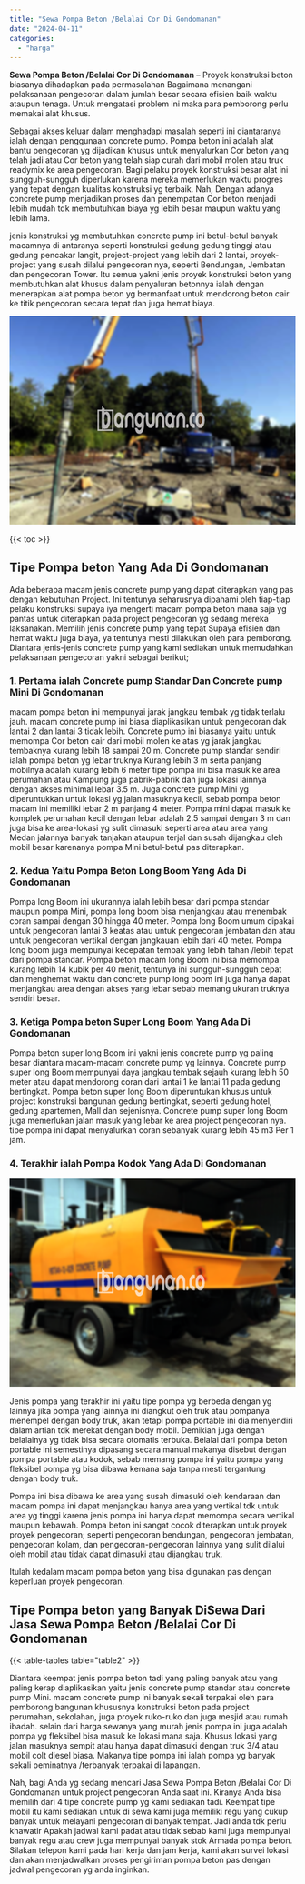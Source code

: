 ```yaml
---
title: "Sewa Pompa Beton /Belalai Cor Di Gondomanan"
date: "2024-04-11"
categories: 
  - "harga"
---
```


**Sewa Pompa Beton /Belalai Cor Di Gondomanan** – Proyek konstruksi beton biasanya dihadapkan pada permasalahan Bagaimana menangani pelaksanaan pengecoran dalam jumlah besar secara efisien baik waktu ataupun tenaga. Untuk mengatasi problem ini maka para pemborong perlu memakai alat khusus.

Sebagai akses keluar dalam menghadapi masalah seperti ini diantaranya ialah dengan penggunaan concrete pump. Pompa beton ini adalah alat bantu pengecoran yg dijadikan khusus untuk menyalurkan Cor beton yang telah jadi atau Cor beton yang telah siap curah dari mobil molen atau truk readymix ke area pengecoran. Bagi pelaku proyek konstruksi besar alat ini sungguh-sungguh diperlukan karena mereka memerlukan waktu progres yang tepat dengan kualitas konstruksi yg terbaik. Nah, Dengan adanya concrete pump menjadikan proses dan penempatan Cor beton menjadi lebih mudah tdk membutuhkan biaya yg lebih besar maupun waktu yang lebih lama.

jenis konstruksi yg membutuhkan concrete pump ini betul-betul banyak macamnya di antaranya seperti konstruksi gedung gedung tinggi atau gedung pencakar langit, project-project yang lebih dari 2 lantai, proyek-project yang susah dilalui pengecoran nya, seperti Bendungan, Jembatan dan pengecoran Tower. Itu semua yakni jenis proyek konstruksi beton yang membutuhkan alat khusus dalam penyaluran betonnya ialah dengan menerapkan alat pompa beton yg bermanfaat untuk mendorong beton cair ke titik pengecoran secara tepat dan juga hemat biaya.

![Sewa Pompa Beton /Belalai Cor Di Gondomanan](/images/sewa-concrete-pump-12.png)

{{< toc >}}

## Tipe Pompa beton Yang Ada Di Gondomanan

Ada beberapa macam jenis concrete pump yang dapat diterapkan yang pas dengan kebutuhan Project. Ini tentunya seharusnya dipahami oleh tiap-tiap pelaku konstruksi supaya iya mengerti macam pompa beton mana saja yg pantas untuk diterapkan pada project pengecoran yg sedang mereka laksanakan. Memilih jenis concrete pump yang tepat Supaya efisien dan hemat waktu juga biaya, ya tentunya mesti dilakukan oleh para pemborong. Diantara jenis-jenis concrete pump yang kami sediakan untuk memudahkan pelaksanaan pengecoran yakni sebagai berikut;

### 1\. Pertama ialah Concrete pump Standar Dan Concrete pump Mini Di Gondomanan

macam pompa beton ini mempunyai jarak jangkau tembak yg tidak terlalu jauh. macam concrete pump ini biasa diaplikasikan untuk pengecoran dak lantai 2 dan lantai 3 tidak lebih. Concrete pump ini biasanya yaitu untuk memompa Cor beton cair dari mobil molen ke atas yg jarak jangkau tembaknya kurang lebih 18 sampai 20 m. Concrete pump standar sendiri ialah pompa beton yg lebar truknya Kurang lebih 3 m serta panjang mobilnya adalah kurang lebih 6 meter tipe pompa ini bisa masuk ke area perumahan atau Kampung juga pabrik-pabrik dan juga lokasi lainnya dengan akses minimal lebar 3.5 m. Juga concrete pump Mini yg diperuntukkan untuk lokasi yg jalan masuknya kecil, sebab pompa beton macam ini memiliki lebar 2 m panjang 4 meter. Pompa mini dapat masuk ke komplek perumahan kecil dengan lebar adalah 2.5 sampai dengan 3 m dan juga bisa ke area-lokasi yg sulit dimasuki seperti area atau area yang Medan jalannya banyak tanjakan ataupun terjal dan susah dijangkau oleh mobil besar karenanya pompa Mini betul-betul pas diterapkan.

### 2\. Kedua Yaitu Pompa Beton Long Boom Yang Ada Di Gondomanan

Pompa long Boom ini ukurannya ialah lebih besar dari pompa standar maupun pompa Mini, pompa long boom bisa menjangkau atau menembak coran sampai dengan 30 hingga 40 meter. Pompa long Boom umum dipakai untuk pengecoran lantai 3 keatas atau untuk pengecoran jembatan dan atau untuk pengecoran vertikal dengan jangkauan lebih dari 40 meter. Pompa long boom juga mempunyai kecepatan tembak yang lebih tahan /lebih tepat dari pompa standar. Pompa beton macam long Boom ini bisa memompa kurang lebih 14 kubik per 40 menit, tentunya ini sungguh-sungguh cepat dan menghemat waktu dan concrete pump long boom ini juga hanya dapat menjangkau area dengan akses yang lebar sebab memang ukuran truknya sendiri besar.

### 3\. Ketiga Pompa beton Super Long Boom Yang Ada Di Gondomanan

Pompa beton super long Boom ini yakni jenis concrete pump yg paling besar diantara macam-macam concrete pump yg lainnya. Concrete pump super long Boom mempunyai daya jangkau tembak sejauh kurang lebih 50 meter atau dapat mendorong coran dari lantai 1 ke lantai 11 pada gedung bertingkat. Pompa beton super long Boom diperuntukan khusus untuk project konstruksi bangunan gedung bertingkat, seperti gedung hotel, gedung apartemen, Mall dan sejenisnya. Concrete pump super long Boom juga memerlukan jalan masuk yang lebar ke area project pengecoran nya. tipe pompa ini dapat menyalurkan coran sebanyak kurang lebih 45 m3 Per 1 jam.

### 4\. Terakhir ialah Pompa Kodok Yang Ada Di Gondomanan

![Sewa Pompa Beton /Belalai Cor Di Gondomanan](/images/sewa-concrete-pump-08.png)

Jenis pompa yang terakhir ini yaitu tipe pompa yg berbeda dengan yg lainnya jika pompa yang lainnya ini diangkut oleh truk atau pompanya menempel dengan body truk, akan tetapi pompa portable ini dia menyendiri dalam artian tdk merekat dengan body mobil. Demikian juga dengan belalainya yg tidak bisa secara otomatis terbuka. Belalai dari pompa beton portable ini semestinya dipasang secara manual makanya disebut dengan pompa portable atau kodok, sebab memang pompa ini yaitu pompa yang fleksibel pompa yg bisa dibawa kemana saja tanpa mesti tergantung dengan body truk.

Pompa ini bisa dibawa ke area yang susah dimasuki oleh kendaraan dan macam pompa ini dapat menjangkau hanya area yang vertikal tdk untuk area yg tinggi karena jenis pompa ini hanya dapat memompa secara vertikal maupun kebawah. Pompa beton ini sangat cocok diterapkan untuk proyek proyek pengecoran; seperti pengecoran bendungan, pengecoran jembatan, pengecoran kolam, dan pengecoran-pengecoran lainnya yang sulit dilalui oleh mobil atau tidak dapat dimasuki atau dijangkau truk.

Itulah kedalam macam pompa beton yang bisa digunakan pas dengan keperluan proyek pengecoran.

## Tipe Pompa beton yang Banyak DiSewa Dari Jasa Sewa Pompa Beton /Belalai Cor Di Gondomanan

{{< table-tables table="table2" >}}

Diantara keempat jenis pompa beton tadi yang paling banyak atau yang paling kerap diaplikasikan yaitu jenis concrete pump standar atau concrete pump Mini. macam concrete pump ini banyak sekali terpakai oleh para pemborong bangunan khususnya konstruksi beton pada project perumahan, sekolahan, juga proyek ruko-ruko dan juga mesjid atau rumah ibadah. selain dari harga sewanya yang murah jenis pompa ini juga adalah pompa yg fleksibel bisa masuk ke lokasi mana saja. Khusus lokasi yang jalan masuknya sempit atau hanya dapat dimasuki dengan truk 3/4 atau mobil colt diesel biasa. Makanya tipe pompa ini ialah pompa yg banyak sekali peminatnya /terbanyak terpakai di lapangan.

Nah, bagi Anda yg sedang mencari Jasa Sewa Pompa Beton /Belalai Cor Di Gondomanan untuk project pengecoran Anda saat ini. Kiranya Anda bisa memilih dari 4 tipe concrete pump yg kami sediakan tadi. Keempat tipe mobil itu kami sediakan untuk di sewa kami juga memiliki regu yang cukup banyak untuk melayani pengecoran di banyak tempat. Jadi anda tdk perlu khawatir Apakah jadwal kami padat atau tidak sebab kami juga mempunyai banyak regu atau crew juga mempunyai banyak stok Armada pompa beton. Silakan telepon kami pada hari kerja dan jam kerja, kami akan survei lokasi dan akan menjadwalkan proses pengiriman pompa beton pas dengan jadwal pengecoran yg anda inginkan.
